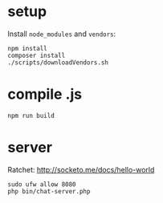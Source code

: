# setup

Install `node_modules` and `vendors`:
```
npm install
composer install
./scripts/downloadVendors.sh
```

# compile .js

```
npm run build
```

# server

Ratchet: http://socketo.me/docs/hello-world

```
sudo ufw allow 8080
php bin/chat-server.php
```
